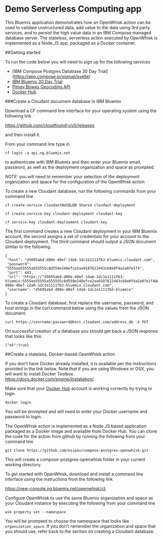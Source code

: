 # Demo Serverless Computing app 

This Bluemix application demonstrates how an OpenWhisk action can be used to validate unstructured data, add value to the data using 3rd party services, and to persist the high value data in an IBM Compose managed database server. The stateless, serverless action executed by OpenWhisk is implemented as a Node.JS app, packaged as a Docker container.

##Getting started

To run the code below you will need to sign up for the following services

- [IBM Compose Postgres Database 30 Day Trial] (https://app.compose.io/signup/svelte)
- [IBM Bluemix 30 Day Trial](https://console.ng.bluemix.net/registration)
- [Pitney Bowes Geocoding API](https://pitneybowes.developer.pbondemand.com/portal/#tab=signUp)
- [Docker Hub](https://hub.docker.com)

###Create a Cloudant document database in IBM Bluemix

Download a CF command line interface for your operating system using the following link

https://github.com/cloudfoundry/cli/releases

and then install it.

From your command line type in 

    cf login -a api.ng.bluemix.net

to authenticate with IBM Bluemix and then enter your Bluemix email, password, as well as the deployment organization and space as prompted.

*NOTE:* you will need to remember your selection of the deployment organization and space for the configuration of the OpenWhisk action

To create a new Cloudant database, run the following commands from your command line

```
cf create-service cloudantNoSQLDB Shared cloudant-deployment

cf create-service-key cloudant-deployment cloudant-key

cf service-key cloudant-deployment cloudant-key
```

The first command creates a new Cloudant deployment in your IBM Bluemix account, the second assigns a set of credentials for your account to the Cloudant deployment. The third command should output a JSON document similar to the following. 
```
{
 "host": "d5695abd-d00e-40ef-1da6-1dc1e1111f63-bluemix.cloudant.com",
 "password": "5555ee55555a555555c8d559e248efce2aa9187612443cb8e0f4a2a07e1f4",
 "port": 443,
 "url": "https://"d5695abd-d00e-40ef-1da6-1dc1e1111f63-bluemix:5555ee55555a555555c8d559e248efce2aa9187612443cb8e0f4a2a07e1f4@d5695abd-d00e-40ef-1da6-1dc1e1111f63-bluemix.cloudant.com",
 "username": "d5695abd-d00e-40ef-1da6-1dc1e1111f63-bluemix"
}
```

To create a Cloudant database, first replace the username, password, and host strings in the curl command below using the values from the JSON document.

```
curl https://username:password@host.cloudant.com/address_db -X PUT
```

On successful creation of a database you should get back a JSON response that looks like this:

```
{"ok":true}
```

##Create a stateless, Docker-based OpenWhisk action

If you don't have Docker already installed, it is available per the instructions provided in the link below. Note that if you are using Windows or OSX, you will want to install Docker Toolbox.
https://docs.docker.com/engine/installation/

Make sure that your [Docker Hub](https://hub.docker.com) account is working correctly by trying to login

```docker login```

You will be prompted and will need to enter your Docker username and password to login.

The OpenWhisk action is implemented as a Node.JS based application packaged as a Docker image and available from Docker Hub. You can clone the code for the action from github by running the following from your command line

```git clone https://github.com/osipov/compose-postgres-openwhisk.git```

This will create a compose-postgres-openwhisk folder in your current working directory.


To get started with OpenWhisk, download and install a command line interface using the instructions from the following link

https://new-console.ng.bluemix.net/openwhisk/cli

Configure OpenWhisk to use the same Bluemix organization and space as your Cloudant instance by executing the following from your command line

```
wsk property set --namespace
```

You will be prompted to choose the namespace that looks like ```organization_space```. If you don't remember the organization and space that you should use, refer back to the section on creating a Cloudant database.







